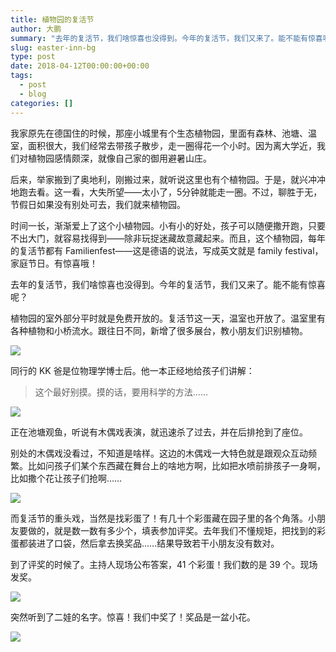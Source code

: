 ```yaml
---
title: 植物园的复活节
author: 大鹏
summary: "去年的复活节，我们啥惊喜也没得到。今年的复活节，我们又来了。能不能有惊喜呢？"
slug: easter-inn-bg
type: post
date: 2018-04-12T00:00:00+00:00
tags:
  - post
  - blog
categories: []
---
```


我家原先在德国住的时候，那座小城里有个生态植物园，里面有森林、池塘、温室，面积很大，我们经常去带孩子散步，走一圈得花一个小时。因为离大学近，我们对植物园感情颇深，就像自己家的御用避暑山庄。

后来，举家搬到了奥地利，刚搬过来，就听说这里也有个植物园。于是，就兴冲冲地跑去看。这一看，大失所望——太小了，5分钟就能走一圈。不过，聊胜于无，节假日如果没有别处可去，我们就来植物园。

时间一长，渐渐爱上了这个小植物园。小有小的好处，孩子可以随便撒开跑，只要不出大门，就容易找得到——除非玩捉迷藏故意藏起来。而且，这个植物园，每年的复活节都有  Familienfest——这是德语的说法，写成英文就是 family festival，家庭节日。有惊喜哦！

去年的复活节，我们啥惊喜也没得到。今年的复活节，我们又来了。能不能有惊喜呢？

植物园的室外部分平时就是免费开放的。复活节这一天，温室也开放了。温室里有各种植物和小桥流水。跟往日不同，新增了很多展台，教小朋友们识别植物。


![](https://github.com/pzhaonet/keller/raw/master/figdapeng/i2018-04-12-2.jpg)

同行的 KK 爸是位物理学博士后。他一本正经地给孩子们讲解：

> 这个最好别摸。摸的话，要用科学的方法……

![](https://github.com/pzhaonet/keller/raw/master/figdapeng/i2018-04-12-3.jpg)

正在池塘观鱼，听说有木偶戏表演，就迅速杀了过去，并在后排抢到了座位。

别处的木偶戏没看过，不知道是啥样。这边的木偶戏一大特色就是跟观众互动频繁。比如问孩子们某个东西藏在舞台上的啥地方啊，比如把水喷前排孩子一身啊，比如撒个花让孩子们抢啊……

![](https://github.com/pzhaonet/keller/raw/master/figdapeng/i2018-04-12-1.jpg)

而复活节的重头戏，当然是找彩蛋了！有几十个彩蛋藏在园子里的各个角落。小朋友要做的，就是数一数有多少个，填表参加评奖。去年我们不懂规矩，把找到的彩蛋都装进了口袋，然后拿去换奖品……结果导致若干小朋友没有数对。

到了评奖的时候了。主持人现场公布答案，41 个彩蛋！我们数的是 39 个。现场发奖。

![](https://github.com/pzhaonet/keller/raw/master/figdapeng/i2018-04-12-4.jpg)

突然听到了二娃的名字。惊喜！我们中奖了！奖品是一盆小花。

![](https://github.com/pzhaonet/keller/raw/master/figdapeng/i2018-04-12-5.jpg)